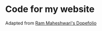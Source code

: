 # Code for my website

Adapted from [Ram Maheshwari's Dopefolio](https://github.com/rammcodes/dopefolio)
